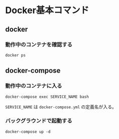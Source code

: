# Docker基本コマンド

## docker

### 動作中のコンテナを確認する

```
docker ps
```

## docker-compose

### 動作中のコンテナに入る

```
docker-compose exec SERVICE_NAME bash
```

`SERVICE_NAME` は `docker-compose.yml` の定義名が入る。

### バックグラウンドで起動する

```
docker-compose up -d
```
